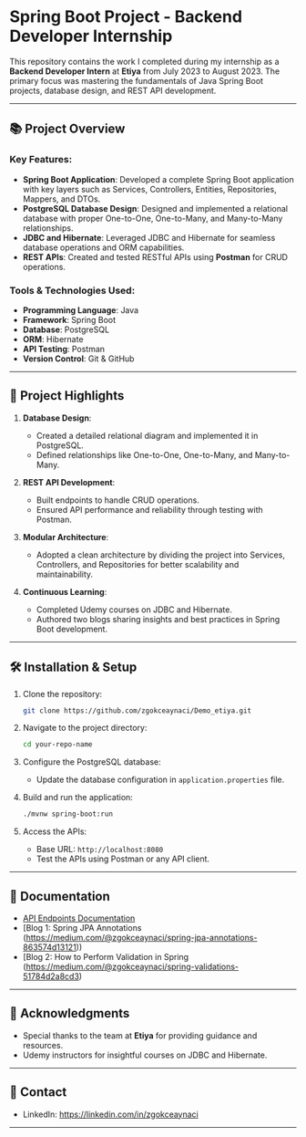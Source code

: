 # Spring Boot Project - Backend Developer Internship

This repository contains the work I completed during my internship as a **Backend Developer Intern** at **Etiya** from July 2023 to August 2023. The primary focus was mastering the fundamentals of Java Spring Boot projects, database design, and REST API development.

---

## 📚 Project Overview

### Key Features:
- **Spring Boot Application**: Developed a complete Spring Boot application with key layers such as Services, Controllers, Entities, Repositories, Mappers, and DTOs.
- **PostgreSQL Database Design**: Designed and implemented a relational database with proper One-to-One, One-to-Many, and Many-to-Many relationships.
- **JDBC and Hibernate**: Leveraged JDBC and Hibernate for seamless database operations and ORM capabilities.
- **REST APIs**: Created and tested RESTful APIs using **Postman** for CRUD operations.

### Tools & Technologies Used:
- **Programming Language**: Java
- **Framework**: Spring Boot
- **Database**: PostgreSQL
- **ORM**: Hibernate
- **API Testing**: Postman
- **Version Control**: Git & GitHub

---

## 🚀 Project Highlights

1. **Database Design**: 
   - Created a detailed relational diagram and implemented it in PostgreSQL.
   - Defined relationships like One-to-One, One-to-Many, and Many-to-Many.

2. **REST API Development**:
   - Built endpoints to handle CRUD operations.
   - Ensured API performance and reliability through testing with Postman.

3. **Modular Architecture**:
   - Adopted a clean architecture by dividing the project into Services, Controllers, and Repositories for better scalability and maintainability.

4. **Continuous Learning**:
   - Completed Udemy courses on JDBC and Hibernate.
   - Authored two blogs sharing insights and best practices in Spring Boot development.

---

## 🛠️ Installation & Setup

1. Clone the repository:
   ```bash
   git clone https://github.com/zgokceaynaci/Demo_etiya.git
   ```

2. Navigate to the project directory:
   ```bash
   cd your-repo-name
   ```

3. Configure the PostgreSQL database:
   - Update the database configuration in `application.properties` file.

4. Build and run the application:
   ```bash
   ./mvnw spring-boot:run
   ```

5. Access the APIs:
   - Base URL: `http://localhost:8080`
   - Test the APIs using Postman or any API client.

---

## 📄 Documentation

- [API Endpoints Documentation](https://spring.io/guides/gs/testing-restdocs)
- [Blog 1: Spring JPA Annotations (https://medium.com/@zgokceaynaci/spring-jpa-annotations-863574d13121)) 
- [Blog 2: How to Perform Validation in Spring (https://medium.com/@zgokceaynaci/spring-validations-51784d2a8cd3)

---

## 🤝 Acknowledgments

- Special thanks to the team at **Etiya** for providing guidance and resources.
- Udemy instructors for insightful courses on JDBC and Hibernate.

---

## 📧 Contact

- LinkedIn: https://linkedin.com/in/zgokceaynaci

---

